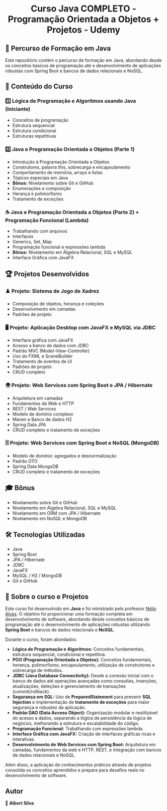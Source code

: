 <h1 align="center">Curso Java COMPLETO - Programação Orientada a Objetos + Projetos - Udemy</h1>

## 🚀 Percurso de Formação em Java

Este repositório contém o percurso de formação em Java, abordando desde os conceitos básicos de programação até o desenvolvimento de aplicações robustas com Spring Boot e bancos de dados relacionais e NoSQL.

## 📌 Conteúdo do Curso

### 1️⃣ Lógica de Programação e Algoritmos usando Java (Iniciante)
- Conceitos de programação
- Estrutura sequencial
- Estrutura condicional
- Estruturas repetitivas

### 2️⃣ Java e Programação Orientada a Objetos (Parte 1)
- Introdução à Programação Orientada a Objetos
- Construtores, palavra this, sobrecarga e encapsulamento
- Comportamento de memória, arrays e listas
- Tópicos especiais em Java
- **Bônus:** Nivelamento sobre Git e GitHub
- Enumerações e composição
- Herança e polimorfismo
- Tratamento de exceções

### ☕ Java e Programação Orientada a Objetos (Parte 2) + Programação Funcional (Lambda)
- Trabalhando com arquivos
- Interfaces
- Generics, Set, Map
- Programação funcional e expressões lambda
- **Bônus:** Nivelamento em Álgebra Relacional, SQL e MySQL
- Interface Gráfica com JavaFX

## 🏆 Projetos Desenvolvidos

### ♟️ Projeto: Sistema de Jogo de Xadrez
- Composição de objetos, herança e coleções
- Desenvolvimento em camadas
- Padrões de projeto

### 🖥️ Projeto: Aplicação Desktop com JavaFX e MySQL via JDBC
- Interface gráfica com JavaFX
- Acesso a banco de dados com JDBC
- Padrão MVC (Model-View-Controller)
- Uso do FXML e SceneBuilder
- Tratamento de eventos de UI
- Padrões de projeto
- CRUD completo

### 🌍 Projeto: Web Services com Spring Boot e JPA / Hibernate
- Arquitetura em camadas
- Fundamentos da Web e HTTP
- REST / Web Services
- Modelo de domínio complexo
- Maven e Banco de dados H2
- Spring Data JPA
- CRUD completo e tratamento de exceções

### 🗄️ Projeto: Web Services com Spring Boot e NoSQL (MongoDB)
- Modelo de domínio: agregados e desnormalização
- Padrão DTO
- Spring Data MongoDB
- CRUD completo e tratamento de exceções

## 🎓 Bônus
- Nivelamento sobre Git e GitHub
- Nivelamento em Álgebra Relacional, SQL e MySQL
- Nivelamento em ORM com JPA / Hibernate
- Nivelamento em NoSQL e MongoDB

## 🛠️ Tecnologias Utilizadas
- Java
- Spring Boot
- JPA / Hibernate
- JDBC
- JavaFX
- MySQL / H2 / MongoDB
- Git e GitHub

## 📌 Sobre o curso e Projetos

Este curso foi desenvolvido em **Java** e foi ministrado pelo professor [Nélio Alves](https://github.com/acenelio). O objetivo foi proporcionar uma formação completa em desenvolvimento de software, abordando desde conceitos básicos de programação até o desenvolvimento de aplicações robustas utilizando **Spring Boot** e bancos de dados relacionais e **NoSQL**.

Durante o curso, foram abordados:
- **Lógica de Programação e Algoritmos:** Conceitos fundamentais, estrutura sequencial, condicional e repetitiva.
- **POO (Programação Orientada a Objetos):** Conceitos fundamentais, herança, polimorfismo, encapsulamento, utilização de construtores e sobrecarga de métodos.
- **JDBC (Java Database Connectivity):** Desde a conexão inicial com o banco de dados até operações avançadas como consultas, inserções, atualizações, deleções e gerenciamento de transações (commit/rollback).
- **Segurança em SQL:** Uso de **PreparedStatement** para prevenir **SQL Injection** e implementação de **tratamento de exceções** para maior segurança e robustez da aplicação.
- **Padrão DAO (Data Access Object):** Organização modular e reutilizável do acesso a dados, separando a lógica de persistência da lógica de negócios, melhorando a estrutura e escalabilidade do código.
- **Programação Funcional:** Trabalhando com expressões lambda.
- **Interface Gráfica com JavaFX:** Criação de interfaces gráficas ricas e interativas.
- **Desenvolvimento de Web Services com Spring Boot:** Arquitetura em camadas, fundamentos da web e HTTP, REST, e integração com bancos de dados relacionais e NoSQL.

Além disso, a aplicação de conhecimentos práticos através de projetos consolida os conceitos aprendidos e prepara para desafios reais no desenvolvimento de software.

## Autor

👤 **Albert Silva**

